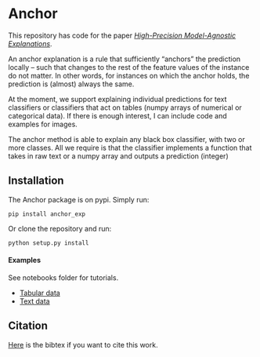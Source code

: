 # Anchor
This repository has code for the paper [*High-Precision Model-Agnostic Explanations*](https://homes.cs.washington.edu/~marcotcr/aaai18.pdf).  

An anchor explanation is a rule that sufficiently “anchors” the
prediction locally – such that changes to the rest of the feature
values of the instance do not matter. In other words, for instances on which the anchor holds, the prediction is (almost)
always the same.

At the moment, we support explaining individual predictions for text classifiers or classifiers that act on tables (numpy arrays of numerical or categorical data). If there is enough interest, I can include code and examples for images.

The anchor method is able to explain any black box classifier, with two or more classes. All we require is that the classifier implements a function that takes in raw text or a numpy array and outputs a prediction (integer)

## Installation
The Anchor package is on pypi. Simply run:

    pip install anchor_exp
Or clone the repository and run:

    python setup.py install

#### Examples
See notebooks folder for tutorials.

- [Tabular data](https://github.com/marcotcr/anchor/blob/master/notebooks/Anchor%20on%20tabular%20data.ipynb)
- [Text data](https://github.com/marcotcr/anchor/blob/master/notebooks/Anchor%20for%20text.ipynb)

## Citation
[Here](https://homes.cs.washington.edu/~marcotcr/aaai18.bib) is the bibtex if you want to cite this work.

